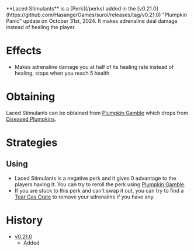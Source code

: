 <Stub/>
<Event/>
**Laced Stimulants** is a [Perk](/perks) added in the [v0.21.0](https://github.com/HasangerGames/suroi/releases/tag/v0.21.0) "Plumpkin Panic" update on October 31st, 2024. It makes adrenaline deal damage instead of healing the player.

# Effects
- Makes adrenaline damage you at half of its healing rate instead of healing, stops when you reach 5 health

# Obtaining
Laced Stimulants can be obtained from [Plumpkin Gamble](/perks/lets_go_gambling) which drops from [Diseased Plumpkins](/obstacles/diseased_plumpkin).

# Strategies
## Using
- Laced Stimulants is a negative perk and it gives 0 advantage to the players having it. You can try to reroll the perk using [Plumpkin Gamble](/perks/lets_go_gambling).
- If you are stuck to this perk and can't swap it out, you can try to find a [Tear Gas Crate](/obstacles/tear_gas_crate) to remove your adrenaline if you have any.

# History
- [v0.21.0](https://github.com/HasangerGames/suroi/releases/tag/v0.21.0)
  - Added
